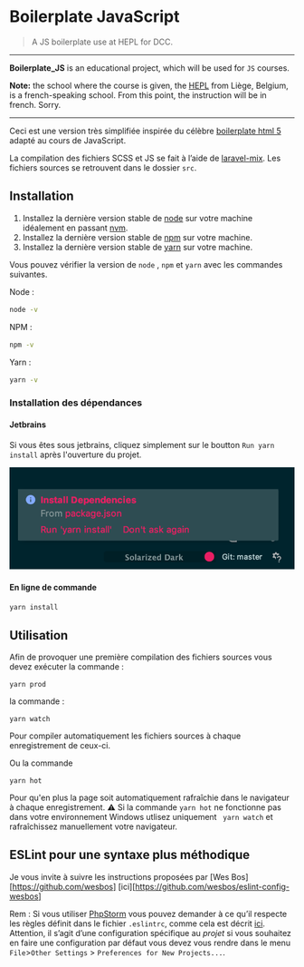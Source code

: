 # Boilerplate JavaScript
> A JS boilerplate use at HEPL for DCC.

* * *

**Boilerplate_JS** is an educational project, which will be used for `JS` courses.

**Note:** the school where the course is given, the [HEPL](http://www.provincedeliege.be/hauteecole) from Liège, Belgium, is a french-speaking school. From this point, the instruction will be in french. Sorry.

* * *


Ceci est une version très simplifiée inspirée du célèbre [boilerplate html 5](https://html5boilerplate.com/) adapté au cours de JavaScript.

La compilation des fichiers SCSS et JS se fait à l’aide de [laravel-mix](https://laravel-mix.com/). Les fichiers sources se retrouvent dans le dossier `src`.


## Installation 
1. Installez la dernière version stable de [node](https://nodejs.org/en/download/) sur votre machine idéalement en passant [nvm](https://github.com/nvm-sh/nvm/blob/master/README.md).
1. Installez la dernière version stable de [npm](https://www.npmjs.com/get-npm) sur votre machine.
1. Installez la dernière version stable de [yarn](https://yarnpkg.com/lang/en/docs/install/#mac-stable) sur votre machine.

Vous pouvez vérifier la version de `node` , `npm` et `yarn` avec les commandes suivantes. 

Node : 
```bash
node -v
```
NPM :
```bash
npm -v
```
Yarn :
```bash
yarn -v
```


### Installation des dépendances

#### Jetbrains

Si vous êtes sous jetbrains, cliquez simplement sur le boutton `Run yarn install` après l'ouverture du projet.

![instalation Jetbrains](./img/jetbrains-install.png)

#### En ligne de commande

```
yarn install
```

## Utilisation
Afin de provoquer une première compilation des fichiers sources vous devez exécuter la commande :
```
yarn prod
```
la commande :

```
yarn watch
```

Pour compiler automatiquement les fichiers sources à chaque enregistrement de ceux-ci.

Ou  la commande 

```
yarn hot
```
Pour qu'en plus la page soit automatiquement rafraîchie dans le navigateur à chaque enregistrement. ⚠️ Si la commande `yarn hot` ne fonctionne pas dans votre environnement  Windows utlisez uniquement ` yarn watch` et rafraîchissez manuellement votre navigateur.

## ESLint pour une syntaxe plus méthodique

Je vous invite à suivre les instructions proposées par [Wes Bos][https://github.com/wesbos] [ici][https://github.com/wesbos/eslint-config-wesbos]

Rem : Si vous utiliser [PhpStorm](https://www.jetbrains.com/phpstorm/) vous pouvez demander à ce qu’il respecte les règles définit dans le fichier `.eslintrc`, comme cela est décrit [ici](https://www.jetbrains.com/help/idea/eslint.html). Attention, il s’agit d’une configuration spécifique au _projet_ si vous souhaitez en faire une configuration par défaut vous devez vous rendre dans le menu `File`>`Other Settings` > `Preferences for New Projects...`.


